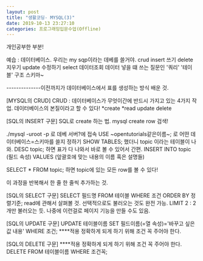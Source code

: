 ```yaml
---
layout: post
title: "생활코딩- MYSQL(3)"
date: 2019-10-13 23:27:10
categories: 프로그래밍입문수업(Offline)
---
```

개인공부한 부분!

예습 : 데이터베이스. 우리는 my sqp이라는 데베를 쓸거야.
crud
insert 쓰기
delete 지우기
update 수정하기
select 데이터조회
데이터 넣을 떄 쓰는 질문인 '쿼리'
'테이블' 구조 스키마~


--------------이전까지가 데이터베이스에서 표를 생성하는 방식 배운 것.

[MYSQL의 CRUD]
CRUD : 데이터베이스가 무엇이간에 반드시 가지고 있는 4가지 작업. 데이터베이스의 본질이라고 할 수 있다!
*create
*read
update
delete


[SQL의 INSERT 구문]
SQL로 create 하는 법.
mysql create row 검색!

./mysql -uroot -p 로 데베 서버?에 접속
USE ~opentutorials같은이름~; 로 어떤 데이터베이스=스키마를 쓸지 정하기
SHOW TABLES; 했더니 topic 이라는 테이블이 나와.
DESC topic; 하면 표가 다 나와서 바로 볼 수 있어서 간편.
INSERT INTO topic (필드 속성) VALUES (앞괄호에 맞는 내용의 이름 혹은 설명들)

SELECT * FROM topic; 하면 topic에 있는 모든 row를 볼 수 있다!

이 과정을 반복해서 한 줄 한 줄씩 추가하는 것.


[SQL의 SELECT 구문]
SELECT 필드명 FROM 테이블 WHERE 조건 ORDER BY 정렬기준;
read에 관해서 살펴볼 것.
선택적으로도 불러오는 것도 완전 가능.
LIMIT 2 : 2개만 불러오는 듯. 나중에 이런걸로 페이지 기능을 만들 수도 있음.


[SQL의 UPDATE 구문]
UPDATE 테이블이름 SET 필드이름(=열 속성)='바꾸고 싶은 값 내용' WHERE 조건;
****적용 정확하게 되게 하기 위해 조건 꼭 주어야 한다.


[SQL의 DELETE 구문]
****적용 정확하게 되게 하기 위해 조건 꼭 주어야 한다.
DELETE FROM 테이블이름 WHERE 조건꼭;
